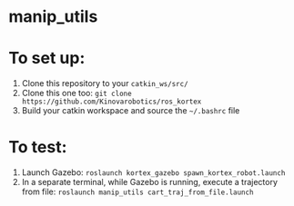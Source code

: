 # manip_utils

# To set up:
1. Clone this repository to your ``catkin_ws/src/``
2. Clone this one too: ```git clone https://github.com/Kinovarobotics/ros_kortex```
3. Build your catkin workspace and source the ``~/.bashrc`` file

# To test:
1. Launch Gazebo: ```roslaunch kortex_gazebo spawn_kortex_robot.launch```
2. In a separate terminal, while Gazebo is running, execute a trajectory from file: ```roslaunch manip_utils cart_traj_from_file.launch```
